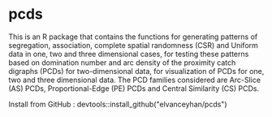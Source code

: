 # pcds
This is an R package that contains the functions for generating patterns of segregation, association, complete spatial randomness (CSR) and Uniform data in one, two and three dimensional cases, for testing these patterns based on domination number and arc density of the proximity catch digraphs (PCDs) for two-dimensional data, for visualization of PCDs for one, two and three dimensional data. The PCD families considered are Arc-Slice (AS) PCDs, Proportional-Edge (PE) PCDs and Central Similarity (CS) PCDs.

Install from GitHub :  devtools::install_github("elvanceyhan/pcds")
